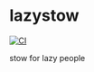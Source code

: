 # lazystow

[![CI](https://github.com//lazystow/workflows/CI/badge.svg)](https://github.com//lazystow/actions)

stow for lazy people
